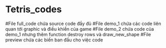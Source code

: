 # Tetris_codes
#File full_code chứa source code đầy đủ
#File demo_1 chứa các code liên quan tới graphic và điều khiển của game 
#File demo_2 chứa code của demo_1 nhưng thêm function destroy rows và draw_new_shape
#File preview chứa các biến ban đầu cho việc code
